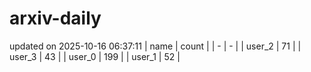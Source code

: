 # arxiv-daily
updated on 2025-10-16 06:37:11
| name | count |
| - | - |
| user_2 | 71 |
| user_3 | 43 |
| user_0 | 199 |
| user_1 | 52 |
